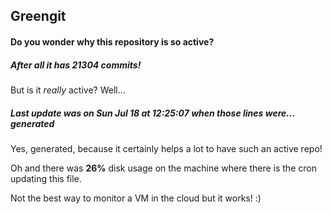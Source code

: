 ## Greengit

#### Do you wonder why this repository is so active?

##### After all it has 21304 commits!

But is it *really* active? Well...

##### Last update was on Sun Jul 18 at 12:25:07 when those lines were... generated

Yes, generated, because it certainly helps a lot to have such an active repo!

Oh and there was **26%** disk usage on the machine
where there is the cron updating this file.

Not the best way to monitor a VM in the cloud but it works! :)
